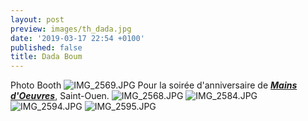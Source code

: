 ```yaml
---
layout: post
preview: images/th_dada.jpg
date: '2019-03-17 22:54 +0100'
published: false
title: Dada Boum
---
```

Photo Booth
![IMG_2569.JPG]({{site.baseurl}}/images/IMG_2569.JPG)
Pour la soirée d'anniversaire de **_[Mains d'Oeuvres](https://www.mainsdoeuvres.org/)_**, Saint-Ouen.
![IMG_2568.JPG]({{site.baseurl}}/images/IMG_2568.JPG)
![IMG_2584.JPG]({{site.baseurl}}/images/IMG_2584.JPG)
![IMG_2594.JPG]({{site.baseurl}}/images/IMG_2594.JPG)
![IMG_2595.JPG]({{site.baseurl}}/images/IMG_2595.JPG)


